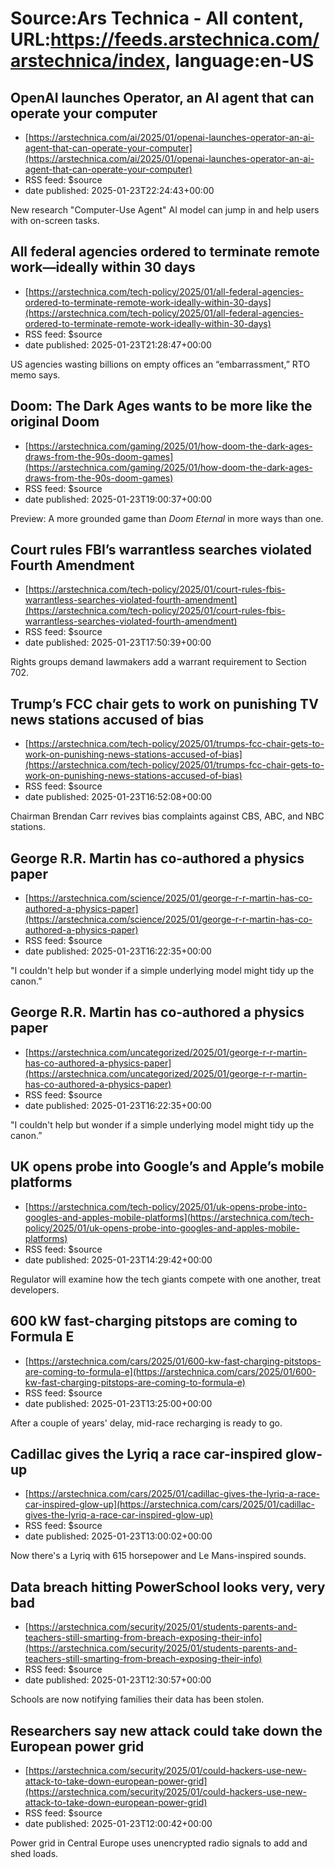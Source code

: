# Source:Ars Technica - All content, URL:https://feeds.arstechnica.com/arstechnica/index, language:en-US

## OpenAI launches Operator, an AI agent that can operate your computer
 - [https://arstechnica.com/ai/2025/01/openai-launches-operator-an-ai-agent-that-can-operate-your-computer](https://arstechnica.com/ai/2025/01/openai-launches-operator-an-ai-agent-that-can-operate-your-computer)
 - RSS feed: $source
 - date published: 2025-01-23T22:24:43+00:00

New research "Computer-Use Agent" AI model can jump in and help users with on-screen tasks.

## All federal agencies ordered to terminate remote work—ideally within 30 days
 - [https://arstechnica.com/tech-policy/2025/01/all-federal-agencies-ordered-to-terminate-remote-work-ideally-within-30-days](https://arstechnica.com/tech-policy/2025/01/all-federal-agencies-ordered-to-terminate-remote-work-ideally-within-30-days)
 - RSS feed: $source
 - date published: 2025-01-23T21:28:47+00:00

US agencies wasting billions on empty offices an “embarrassment,” RTO memo says.

## Doom: The Dark Ages wants to be more like the original Doom
 - [https://arstechnica.com/gaming/2025/01/how-doom-the-dark-ages-draws-from-the-90s-doom-games](https://arstechnica.com/gaming/2025/01/how-doom-the-dark-ages-draws-from-the-90s-doom-games)
 - RSS feed: $source
 - date published: 2025-01-23T19:00:37+00:00

Preview: A more grounded game than <em>Doom Eternal</em> in more ways than one.

## Court rules FBI’s warrantless searches violated Fourth Amendment
 - [https://arstechnica.com/tech-policy/2025/01/court-rules-fbis-warrantless-searches-violated-fourth-amendment](https://arstechnica.com/tech-policy/2025/01/court-rules-fbis-warrantless-searches-violated-fourth-amendment)
 - RSS feed: $source
 - date published: 2025-01-23T17:50:39+00:00

Rights groups demand lawmakers add a warrant requirement to Section 702.

## Trump’s FCC chair gets to work on punishing TV news stations accused of bias
 - [https://arstechnica.com/tech-policy/2025/01/trumps-fcc-chair-gets-to-work-on-punishing-news-stations-accused-of-bias](https://arstechnica.com/tech-policy/2025/01/trumps-fcc-chair-gets-to-work-on-punishing-news-stations-accused-of-bias)
 - RSS feed: $source
 - date published: 2025-01-23T16:52:08+00:00

Chairman Brendan Carr revives bias complaints against CBS, ABC, and NBC stations.

## George R.R. Martin has co-authored a physics paper
 - [https://arstechnica.com/science/2025/01/george-r-r-martin-has-co-authored-a-physics-paper](https://arstechnica.com/science/2025/01/george-r-r-martin-has-co-authored-a-physics-paper)
 - RSS feed: $source
 - date published: 2025-01-23T16:22:35+00:00

"I couldn't help but wonder if a simple underlying model might tidy up the canon.”

## George R.R. Martin has co-authored a physics paper
 - [https://arstechnica.com/uncategorized/2025/01/george-r-r-martin-has-co-authored-a-physics-paper](https://arstechnica.com/uncategorized/2025/01/george-r-r-martin-has-co-authored-a-physics-paper)
 - RSS feed: $source
 - date published: 2025-01-23T16:22:35+00:00

"I couldn't help but wonder if a simple underlying model might tidy up the canon.”

## UK opens probe into Google’s and Apple’s mobile platforms
 - [https://arstechnica.com/tech-policy/2025/01/uk-opens-probe-into-googles-and-apples-mobile-platforms](https://arstechnica.com/tech-policy/2025/01/uk-opens-probe-into-googles-and-apples-mobile-platforms)
 - RSS feed: $source
 - date published: 2025-01-23T14:29:42+00:00

Regulator will examine how the tech giants compete with one another, treat developers.

## 600 kW fast-charging pitstops are coming to Formula E
 - [https://arstechnica.com/cars/2025/01/600-kw-fast-charging-pitstops-are-coming-to-formula-e](https://arstechnica.com/cars/2025/01/600-kw-fast-charging-pitstops-are-coming-to-formula-e)
 - RSS feed: $source
 - date published: 2025-01-23T13:25:00+00:00

After a couple of years' delay, mid-race recharging is ready to go.

## Cadillac gives the Lyriq a race car-inspired glow-up
 - [https://arstechnica.com/cars/2025/01/cadillac-gives-the-lyriq-a-race-car-inspired-glow-up](https://arstechnica.com/cars/2025/01/cadillac-gives-the-lyriq-a-race-car-inspired-glow-up)
 - RSS feed: $source
 - date published: 2025-01-23T13:00:02+00:00

Now there's a Lyriq with 615 horsepower and Le Mans-inspired sounds.

## Data breach hitting PowerSchool looks very, very bad
 - [https://arstechnica.com/security/2025/01/students-parents-and-teachers-still-smarting-from-breach-exposing-their-info](https://arstechnica.com/security/2025/01/students-parents-and-teachers-still-smarting-from-breach-exposing-their-info)
 - RSS feed: $source
 - date published: 2025-01-23T12:30:57+00:00

Schools are now notifying families their data has been stolen.

## Researchers say new attack could take down the European power grid
 - [https://arstechnica.com/security/2025/01/could-hackers-use-new-attack-to-take-down-european-power-grid](https://arstechnica.com/security/2025/01/could-hackers-use-new-attack-to-take-down-european-power-grid)
 - RSS feed: $source
 - date published: 2025-01-23T12:00:42+00:00

Power grid in Central Europe uses unencrypted radio signals to add and shed loads.

